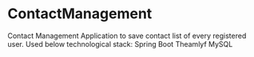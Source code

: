 # ContactManagement

Contact Management Application to save contact list of every registered user.
Used below technological stack:
Spring Boot
Theamlyf
MySQL
